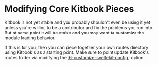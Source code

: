 # Modifying Core Kitbook Pieces

Kitbook is not yet stable and you probably shouldn't even be using it yet unless you're willing to be a contributor and fix the problems you run into. But at some point it will be stable and you may want to customize the module loading behavior.

If this is for you, then you can piece together your own routes directory using Kitbook's as a starting point. Make sure to point update Kitbook's routes folder via modifying the [[6-customize-sveltekit-config]] option.


[//begin]: # "Autogenerated link references for markdown compatibility"
[6-customize-sveltekit-config]: 6-customize-sveltekit-config.md "Customize Kitbook's SvelteKit Config"
[//end]: # "Autogenerated link references"